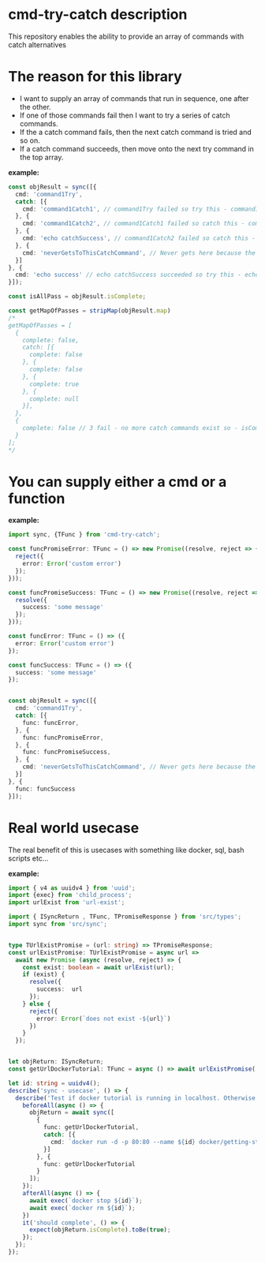 # cmd-try-catch description
This repository enables the ability to provide an array of commands with catch alternatives

# The reason for this library
- I want to supply an array of commands that run in sequence, one after the other. 
- If one of those commands fail then I want to try a series of catch commands.
- If the a catch command fails, then the next catch command is tried and so on.
- If a catch command succeeds, then move onto the next try command in the top array.

**example:**
```typescript
const objResult = sync([{
  cmd: 'command1Try',
  catch: [{
    cmd: 'command1Catch1', // command1Try failed so try this - command1Catch1 
  }, {
    cmd: 'command1Catch2', // command1Catch1 failed so catch this - command1Catch2 
  }, {
    cmd: 'echo catchSuccess', // command1Catch2 failed so catch this - echo catchSuccess
  }, {
    cmd: 'neverGetsToThisCatchCommand', // Never gets here because the previous command succeeded.
  }]
}, {
  cmd: 'echo success' // echo catchSuccess succeeded so try this - echo success
}]);

const isAllPass = objResult.isComplete;

const getMapOfPasses = stripMap(objResult.map) 
/*
getMapOfPasses = [
  {
    complete: false, 
    catch: [{
      complete: false 
    }, {
      complete: false 
    }, {
      complete: true
    }, {
      complete: null
    }],
  },
  {
    complete: false // 3 fail - no more catch commands exist so - isComplete === false
  }
];
*/
```

# You can supply either a cmd or a function
**example:**
```typescript
import sync, {TFunc } from 'cmd-try-catch';

const funcPromiseError: TFunc = () => new Promise((resolve, reject => {
  reject({
    error: Error('custom error')
  });
}));

const funcPromiseSuccess: TFunc = () => new Promise((resolve, reject => {
  resolve({
    success: 'some message'
  });
}));

const funcError: TFunc = () => ({
  error: Error('custom error')
});

const funcSuccess: TFunc = () => ({
  success: 'some message'
});


const objResult = sync([{
  cmd: 'command1Try',
  catch: [{
    func: funcError,
  }, {
    func: funcPromiseError, 
  }, {
    func: funcPromiseSuccess,
  }, {
    cmd: 'neverGetsToThisCatchCommand', // Never gets here because the previous command succeeded.
  }]
}, {
  func: funcSuccess
}]);
```
# Real world usecase
The real benefit of this is usecases with something like docker, sql, bash scripts etc...

**example:**
```typescript
import { v4 as uuidv4 } from 'uuid';
import {exec} from 'child_process';
import urlExist from 'url-exist';

import { ISyncReturn , TFunc, TPromiseResponse } from 'src/types';
import sync from 'src/sync';


type TUrlExistPromise = (url: string) => TPromiseResponse;
const urlExistPromise: TUrlExistPromise = async url =>
  await new Promise (async (resolve, reject) => {
    const exist: boolean = await urlExist(url);
    if (exist) {
      resolve({
        success:  url
      });
    } else {
      reject({
        error: Error(`does not exist -${url}`)
      })
    }
  });


let objReturn: ISyncReturn;
const getUrlDockerTutorial: TFunc = async () => await urlExistPromise('http://localhost/tutorial');

let id: string = uuidv4();
describe('sync - usecase', () => {
  describe('Test if docker tutorial is running in localhost. Otherwise catch and run docker getting started, then retest', () => {
    beforeAll(async () => {
      objReturn = await sync([
        {
          func: getUrlDockerTutorial,
          catch: [{
            cmd: `docker run -d -p 80:80 --name ${id} docker/getting-started`
          }]
        }, {
          func: getUrlDockerTutorial
        }
      ]);
    });
    afterAll(async () => {
      await exec(`docker stop ${id}`);
      await exec(`docker rm ${id}`);
    })
    it('should complete', () => {
      expect(objReturn.isComplete).toBe(true);
    });
  });
});


```
